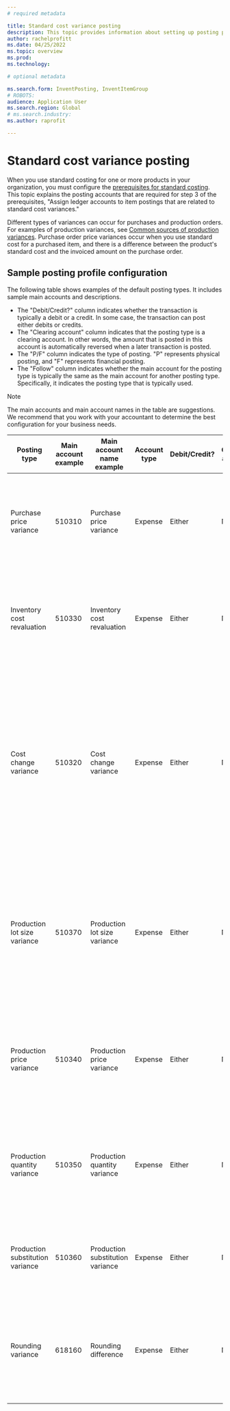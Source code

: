 ```yaml
---
# required metadata

title: Standard cost variance posting
description: This topic provides information about setting up posting profiles for standard costing.
author: rachelprofitt
ms.date: 04/25/2022
ms.topic: overview
ms.prod: 
ms.technology: 

# optional metadata

ms.search.form: InventPosting, InventItemGroup
# ROBOTS: 
audience: Application User
ms.search.region: Global
# ms.search.industry: 
ms.author: raprofit

---
```


# Standard cost variance posting

When you use standard costing for one or more products in your organization, you must configure the [prerequisites for standard costing](/supply-chain/cost-management/prerequisites-standard-costs.md). This topic explains the posting accounts that are required for step 3 of the prerequisites, "Assign ledger accounts to item postings that are related to standard cost variances."

Different types of variances can occur for purchases and production orders. For examples of production variances, see [Common sources of production variances](/supply-chain/cost-management/common-sources-of-production-variances.md). Purchase order price variances occur when you use standard cost for a purchased item, and there is a difference between the product's standard cost and the invoiced amount on the purchase order.

## Sample posting profile configuration

The following table shows examples of the default posting types. It includes sample main accounts and descriptions.

- The "Debit/Credit?" column indicates whether the transaction is typically a debit or a credit. In some case, the transaction can post either debits or credits.
- The "Clearing account" column indicates that the posting type is a clearing account. In other words, the amount that is posted in this account is automatically reversed when a later transaction is posted.
- The "P/F" column indicates the type of posting. "P" represents physical posting, and "F" represents financial posting.
- The "Follow" column indicates whether the main account for the posting type is typically the same as the main account for another posting type. Specifically, it indicates the posting type that is typically used.

> [!NOTE]
> The main accounts and main account names in the table are suggestions. We recommend that you work with your accountant to determine the best configuration for your business needs.

| Posting type | Main account example | Main account name example | Account type | Debit/Credit? | Clearing account | P/F | Follow | Description |
|--------------|----------------------|---------------------------|--------------|---------------|------------------|-----|--------|-------------|
| Purchase price variance | 510310 | Purchase price variance | Expense | Either | No | F | Not applicable | This account is used when there is a variance between the purchase price and standard cost on a purchase order. |
| Inventory cost revaluation | 510330 | Inventory cost revaluation | Expense | Either | No | F | Not applicable | This account is used when a new costing version is activated for a standard cost item to revalue the on-hand inventory. |
| Cost change variance | 510320 | Cost change variance | Expense | Either | No | F | Not applicable | This account is used when there is a difference in standard costs between sites, or when an item is returned and there is a change between the original standard cost and the current standard cost for a product. |
| Production lot size variance | 510370 | Production lot size variance | Expense | Either | No | F | Not applicable | This account is used when there are differences between the bill of materials (BOM) calculation basis and the actual quantity for the production order cost calculation. |
| Production price variance | 510340 | Production price variance | Expense | Either | No | F | Not applicable | This account is used when there are price differences between the estimated cost and the actual cost for a production order. |
| Production quantity variance | 510350 | Production quantity variance | Expense | Either | No | F | Not applicable | This account is used when there are quantity differences between the estimated cost and the actual costs for a production order. |
| Production substitution variance | 510360 | Production substitution variance | Expense | Either | No | F | Not applicable | This account is used when there is unexpected consumption on a production order. |
| Rounding variance | 618160 | Rounding difference | Expense | Either | No | F | Not applicable | This account is used when there is a rounding difference when the production costs are calculated from the standard costs. |
